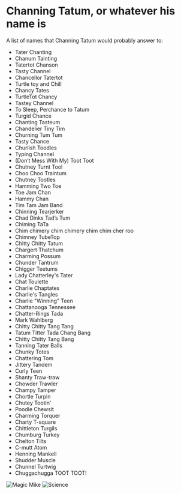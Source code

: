 # Channing Tatum, or whatever his name is

A list of names that Channing Tatum would probably answer to:

* Tater Chanting
* Chanum Tainting
* Tatertot Chanson
* Tasty Channel
* Chancellor Tatertot
* Turtle toy and Chill
* Chancy Tates
* TurtleTot Chancy
* Tastey Channel
* To Sleep, Perchance to Tatum 
* Turgid Chance
* Chanting Tasteum 
* Chandelier Tiny Tim
* Churning Tum Tum
* Tasty Chance
* Churlish Toodles
* Typing Channel
* (Don’t Mess With My) Toot Toot
* Chutney Turnt Tool
* Choo Choo Traintum
* Chutney Tootles
* Hamming Two Toe
* Toe Jam Chan
* Hammy Chan
* Tim Tam Jam Band
* Chinning Tearjerker
* Chad Dinks Tad’s Tum
* Chiming TaTa
* Chim chimery chim chimery chim chim cher roo
* Chimney TubeTop
* Chitty Chitty Tatum
* Chargert Thatchum
* Charming Possum
* Chunder Tantrum
* Chigger Teetums
* Lady Chatterley's Tater
* Chat Toulette
* Charlie Chaptates
* Charlie's Tangles
* Charlie "Winning" Teen 
* Chattanooga Tennessee
* Chatter-Rings Tada
* Mark Wahlberg
* Chitty Chitty Tang Tang
* Tatum Titter Tada Chang Bang
* Chitty Chitty Tang Bang
* Tanning Tater Balls
* Chunky Totes
* Chattering Tom
* Jittery Tandem
* Curly Teen
* Shanty Traw-traw
* Chowder Trawler
* Champy Tamper
* Chortle Turpin
* Chutey Tootin'
* Poodle Chewsit
* Charming Torquer
* Charty T-square
* Chittleton Turgils
* Chumburg Turkey
* Chelton Tilts
* C-mutt Atom
* Henning Mankell
* Shudder Muscle
* Chunnel Turtwig
* Chuggachugga TOOT TOOT!

![Magic Mike](img/magic-mike.jpg)
![Science](img/science.gif)
